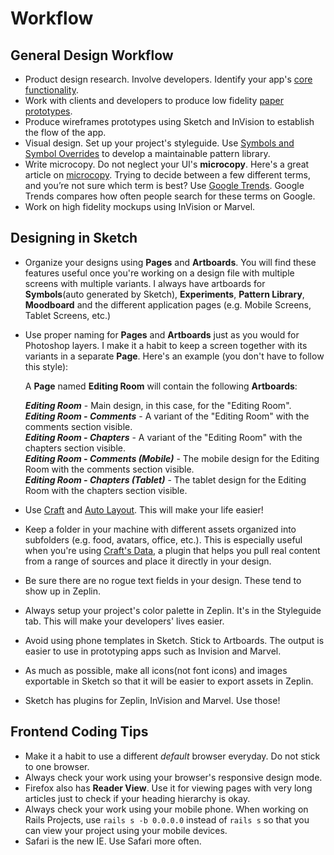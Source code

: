 # Workflow

## General Design Workflow
- Product design research. Involve developers. Identify your app's [core functionality](https://blog.intercom.com/the-dribbblisation-of-design/).
- Work with clients and developers to produce low fidelity [paper prototypes](https://www.uxpin.com/studio/blog/paper-prototyping-the-practical-beginners-guide/).
- Produce wireframes prototypes using Sketch and InVision to establish the flow of the app.
- Visual design. Set up your project's styleguide. Use [Symbols and Symbol Overrides](https://medium.com/ux-power-tools/this-is-without-a-doubt-the-coolest-sketch-technique-youll-see-all-day-ddefa65ea959#.fsb60f7k2) to develop a maintainable pattern library.
- Write microcopy. Do not neglect your UI's **microcopy**. Here's a great article on [microcopy](https://material.io/guidelines/style/writing.html). Trying to decide between a few different terms, and you’re not sure which term is best? Use [Google Trends](https://www.google.com/trends/). Google Trends compares how often people search for these terms on Google.
- Work on high fidelity mockups using InVision or Marvel.

## Designing in Sketch
- Organize your designs using **Pages** and **Artboards**. You will find these features useful once you're working on a design file with multiple screens with multiple variants. I always have artboards for **Symbols**(auto generated by Sketch), **Experiments**, **Pattern Library**, **Moodboard** and the different application pages (e.g. Mobile Screens, Tablet Screens, etc.)
- Use proper naming for **Pages** and **Artboards** just as you would for Photoshop layers. I make it a habit to keep a screen together with its variants in a separate **Page**. Here's an example (you don't have to follow this style):

   A **Page** named **Editing Room** will contain the following **Artboards**:

   **_Editing Room_** - Main design, in this case, for the "Editing Room".  
   **_Editing Room - Comments_** - A variant of the "Editing Room" with the comments section visible.  
   **_Editing Room - Chapters_** - A variant of the "Editing Room" with the chapters section visible.  
   **_Editing Room - Comments (Mobile)_** - The mobile design for the Editing Room with the comments section visible.  
   **_Editing Room - Chapters (Tablet)_** - The tablet design for the Editing Room with the chapters section visible.  

- Use [Craft](https://www.invisionapp.com/craft) and [Auto Layout](https://animaapp.github.io/Auto-Layout/). This will make your life easier!
- Keep a folder in your machine with different assets organized into subfolders (e.g. food, avatars, office, etc.). This is especially useful when you're using [Craft's Data](https://www.invisionapp.com/craft), a plugin that helps you pull real content from a range of sources and place it directly in your design.
- Be sure there are no rogue text fields in your design. These tend to show up in Zeplin.
- Always setup your project's color palette in Zeplin. It's in the Styleguide tab. This will make your developers' lives easier.
- Avoid using phone templates in Sketch. Stick to Artboards. The output is easier to use in prototyping apps such as Invision and Marvel.
- As much as possible, make all icons(not font icons) and images exportable in Sketch so that it will be easier to export assets in Zeplin.
- Sketch has plugins for Zeplin, InVision and Marvel. Use those!

## Frontend Coding Tips
- Make it a habit to use a different *default* browser everyday. Do not stick to one browser.
- Always check your work using your browser's responsive design mode.
- Firefox also has **Reader View**. Use it for viewing pages with very long articles just to check if your heading hierarchy is okay.
- Always check your work using your mobile phone. When working on Rails Projects, use `rails s -b 0.0.0.0` instead of `rails s` so that you can view your project using your mobile devices.
- Safari is the new IE. Use Safari more often.
